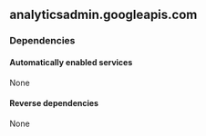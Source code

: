 ## analyticsadmin.googleapis.com

### Dependencies

#### Automatically enabled services

None

#### Reverse dependencies

None
